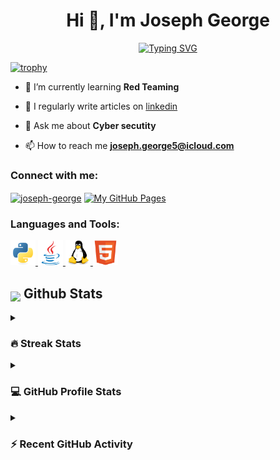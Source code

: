 <h1 align="center">Hi 👋, I'm Joseph George</h1>
<p align="center">
 <a href="https://git.io/typing-svg"><img src="https://readme-typing-svg.demolab.com?font=Playwrite+ES+Deco+Guides&pause=1000&color=F71515&width=444&height=60&lines=Red+teamer!;Computer+Engineer!;Linux+user!" alt="Typing SVG" /></a>
</p>

[![trophy](https://github-profile-trophy.vercel.app/?username=joseph-george1&theme=onedark)](https://github.com/ryo-ma/github-profile-trophy)

- 🌱 I’m currently learning **Red Teaming**

- 📝 I regularly write articles on [linkedin](https://www.linkedin.com/in/joseph-george-wahba)

- 💬 Ask me about **Cyber secutity**

- 📫 How to reach me **joseph.george5@icloud.com**

<h3 align="left">Connect with me:</h3>
<p align="left">
<a href="https://linkedin.com/in/joseph-george-wahba" target="blank"><img align="center" src="https://raw.githubusercontent.com/rahuldkjain/github-profile-readme-generator/master/src/images/icons/Social/linked-in-alt.svg" alt="joseph-george" height="30" width="40" /></a>
<a href="https://joseph-george1.github.io" target="_blank">
  <img align="center" src="https://raw.githubusercontent.com/rahuldkjain/github-profile-readme-generator/master/src/images/icons/Social/github.svg" 
       alt="My GitHub Pages" height="30" width="40" />
</a>

</p>

<h3 align="left">Languages and Tools:</h3>
<p align="left">
<p align="left">
  <a href="https://www.python.org/" target="_blank">
    <img src="https://raw.githubusercontent.com/devicons/devicon/master/icons/python/python-original.svg" alt="Python" width="40" height="40"/>
  </a>
  <a href="https://www.java.com/" target="_blank">
    <img src="https://raw.githubusercontent.com/devicons/devicon/master/icons/java/java-original.svg" alt="Java" width="40" height="40"/>
  </a>
  <a href="https://www.linux.org/" target="_blank">
    <img src="https://raw.githubusercontent.com/devicons/devicon/master/icons/linux/linux-original.svg" alt="Linux" width="40" height="40"/>
  </a>
  <a href="https://www.w3.org/html/" target="_blank">
    <img src="https://raw.githubusercontent.com/devicons/devicon/master/icons/html5/html5-original.svg" alt="HTML5" width="40" height="40"/>
  </a>
</p>


## <img src="https://media1.giphy.com/media/v1.Y2lkPTc5MGI3NjExYzFhYzJkMmQ2MWQ3ZGY3MDhjZTE3MDI2Mzk3NzE1OWQyZTRlMmYwMCZjdD1z/iY8CRBdQXODJSCERIr/giphy.gif" width=5% valign="bottom"> Github Stats

<details><summary><h3> 🔥 Streak Stats</h3></summary>

----

<p align="center"><img src="https://github-readme-streak-stats.herokuapp.com/?user=joseph-george1&theme=tokyonight_duo" alt="joseph-george1" /></p>

</details>

<details><summary><h3>💻 GitHub Profile Stats</h3></summary>

----

<p align="center">
    <a href="https://github.com/anuraghazra/github-readme-stats">
        <img alt="joseph-george1's Github Stats" src="https://github-readme-stats.vercel.app/api?username=joseph-george1&show_icons=true&count_private=true&locale=en&theme=tokyonight&layout=compact" height="150px" />
    </a>
      <img src="https://github-readme-stats.vercel.app/api/top-langs?username=joseph-george1&langs_count=10&show_icons=true&locale=en&theme=tokyonight" alt="joseph-george1" height="230px"/>
<br/>

  <b>Note:</b> Top languages is only a metric of the languages my public code consists of and doesn't reflect experience or skill level.
  </p>
</details>

<details><summary><h3>⚡ Recent GitHub Activity</h3></summary>

----
</details>

